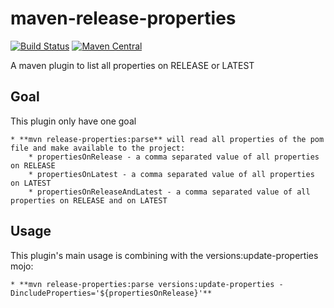 # maven-release-properties
[![Build Status](https://travis-ci.org/fripoli/maven-release-properties.svg?branch=master)](https://travis-ci.org/fripoli/maven-release-properties)
[![Maven Central](https://maven-badges.herokuapp.com/maven-central/br.com.ripoli.xico/release-properties/badge.svg)](https://maven-badges.herokuapp.com/maven-central/br.com.ripoli.xico/release-properties)

A maven plugin to list all properties on RELEASE or LATEST

## Goal ##
This plugin only have one goal

    * **mvn release-properties:parse** will read all properties of the pom file and make available to the project:
        * propertiesOnRelease - a comma separated value of all properties on RELEASE
        * propertiesOnLatest - a comma separated value of all properties on LATEST
        * propertiesOnReleaseAndLatest - a comma separated value of all properties on RELEASE and on LATEST

## Usage ##

This plugin's main usage is combining with the versions:update-properties mojo:

    * **mvn release-properties:parse versions:update-properties -DincludeProperties='${propertiesOnRelease}'**
